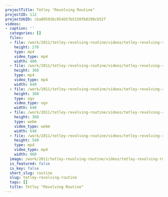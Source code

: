 ```yaml
---
projectTitle: Tetley "Revolving Routine"
projectID: 112
projectUUID: cba805926c054b57b5150fb8290cb52f
videos:
- caption: ''
  categories: []
  files:
  - file: /work/2011/tetley-revolving-routine/videos/tetley-revolving-routine/tetley-routine-480x270.mp4
    height: 270
    type: mp4
    video_type: mp4
    width: 480
  - file: /work/2011/tetley-revolving-routine/videos/tetley-revolving-routine/tetley-routine-640x360.mp4
    height: 360
    type: mp4
    video_type: mp4
    width: 640
  - file: /work/2011/tetley-revolving-routine/videos/tetley-revolving-routine/tetley-routine-640x360.ogv
    height: 360
    type: ogv
    video_type: ogv
    width: 640
  - file: /work/2011/tetley-revolving-routine/videos/tetley-revolving-routine/tetley-routine-640x360.webm
    height: 360
    type: webm
    video_type: webm
    width: 640
  - file: /work/2011/tetley-revolving-routine/videos/tetley-revolving-routine/tetley-routine-960x540.mp4
    height: 540
    type: mp4
    video_type: mp4
    width: 960
  image: /work/2011/tetley-revolving-routine/videos/tetley-revolving-routine/tetley-routine660.jpg
  is_featured: false
  is_key: false
  short_slug: routine
  slug: tetley-revolving-routine
  tags: []
  title: Tetley "Revolving Routine"
---
```


